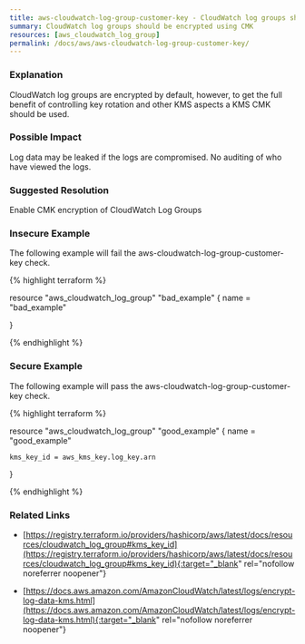 ```yaml
---
title: aws-cloudwatch-log-group-customer-key - CloudWatch log groups should be encrypted using CMK
summary: CloudWatch log groups should be encrypted using CMK 
resources: [aws_cloudwatch_log_group] 
permalink: /docs/aws/aws-cloudwatch-log-group-customer-key/
---
```

### Explanation


CloudWatch log groups are encrypted by default, however, to get the full benefit of controlling key rotation and other KMS aspects a KMS CMK should be used.


### Possible Impact
Log data may be leaked if the logs are compromised. No auditing of who have viewed the logs.

### Suggested Resolution
Enable CMK encryption of CloudWatch Log Groups


### Insecure Example

The following example will fail the aws-cloudwatch-log-group-customer-key check.

{% highlight terraform %}

resource "aws_cloudwatch_log_group" "bad_example" {
	name = "bad_example"

}

{% endhighlight %}



### Secure Example

The following example will pass the aws-cloudwatch-log-group-customer-key check.

{% highlight terraform %}

resource "aws_cloudwatch_log_group" "good_example" {
	name = "good_example"

	kms_key_id = aws_kms_key.log_key.arn
}

{% endhighlight %}



### Related Links


- [https://registry.terraform.io/providers/hashicorp/aws/latest/docs/resources/cloudwatch_log_group#kms_key_id](https://registry.terraform.io/providers/hashicorp/aws/latest/docs/resources/cloudwatch_log_group#kms_key_id){:target="_blank" rel="nofollow noreferrer noopener"}

- [https://docs.aws.amazon.com/AmazonCloudWatch/latest/logs/encrypt-log-data-kms.html](https://docs.aws.amazon.com/AmazonCloudWatch/latest/logs/encrypt-log-data-kms.html){:target="_blank" rel="nofollow noreferrer noopener"}


